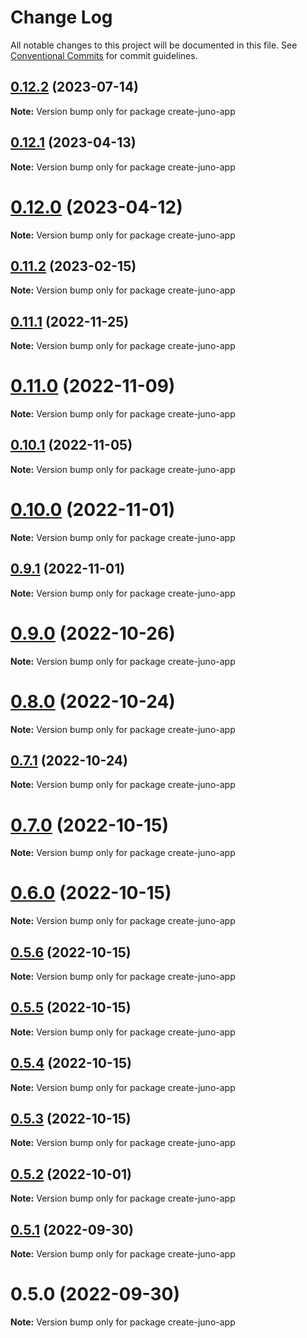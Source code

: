 # Change Log

All notable changes to this project will be documented in this file.
See [Conventional Commits](https://conventionalcommits.org) for commit guidelines.

## [0.12.2](https://github.com/cosmology-tech/create-cosmos-app/compare/create-juno-app@0.12.1...create-juno-app@0.12.2) (2023-07-14)

**Note:** Version bump only for package create-juno-app





## [0.12.1](https://github.com/cosmology-tech/create-cosmos-app/compare/create-juno-app@0.12.0...create-juno-app@0.12.1) (2023-04-13)

**Note:** Version bump only for package create-juno-app





# [0.12.0](https://github.com/cosmology-tech/create-cosmos-app/compare/create-juno-app@0.11.2...create-juno-app@0.12.0) (2023-04-12)

**Note:** Version bump only for package create-juno-app





## [0.11.2](https://github.com/cosmology-tech/create-cosmos-app/compare/create-juno-app@0.11.1...create-juno-app@0.11.2) (2023-02-15)

**Note:** Version bump only for package create-juno-app





## [0.11.1](https://github.com/cosmology-tech/create-cosmos-app/compare/create-juno-app@0.11.0...create-juno-app@0.11.1) (2022-11-25)

**Note:** Version bump only for package create-juno-app





# [0.11.0](https://github.com/cosmology-tech/create-cosmos-app/compare/create-juno-app@0.10.1...create-juno-app@0.11.0) (2022-11-09)

**Note:** Version bump only for package create-juno-app





## [0.10.1](https://github.com/cosmology-tech/create-cosmos-app/compare/create-juno-app@0.10.0...create-juno-app@0.10.1) (2022-11-05)

**Note:** Version bump only for package create-juno-app





# [0.10.0](https://github.com/cosmology-tech/create-cosmos-app/compare/create-juno-app@0.9.1...create-juno-app@0.10.0) (2022-11-01)

**Note:** Version bump only for package create-juno-app





## [0.9.1](https://github.com/cosmology-tech/create-cosmos-app/compare/create-juno-app@0.9.0...create-juno-app@0.9.1) (2022-11-01)

**Note:** Version bump only for package create-juno-app





# [0.9.0](https://github.com/cosmology-tech/create-cosmos-app/compare/create-juno-app@0.8.0...create-juno-app@0.9.0) (2022-10-26)

**Note:** Version bump only for package create-juno-app





# [0.8.0](https://github.com/cosmology-tech/create-cosmos-app/compare/create-juno-app@0.7.1...create-juno-app@0.8.0) (2022-10-24)

**Note:** Version bump only for package create-juno-app





## [0.7.1](https://github.com/cosmology-tech/create-cosmos-app/compare/create-juno-app@0.7.0...create-juno-app@0.7.1) (2022-10-24)

**Note:** Version bump only for package create-juno-app





# [0.7.0](https://github.com/cosmology-tech/create-cosmos-app/compare/create-juno-app@0.6.0...create-juno-app@0.7.0) (2022-10-15)

**Note:** Version bump only for package create-juno-app





# [0.6.0](https://github.com/cosmology-tech/create-cosmos-app/compare/create-juno-app@0.5.6...create-juno-app@0.6.0) (2022-10-15)

**Note:** Version bump only for package create-juno-app





## [0.5.6](https://github.com/cosmology-tech/create-cosmos-app/compare/create-juno-app@0.5.5...create-juno-app@0.5.6) (2022-10-15)

**Note:** Version bump only for package create-juno-app





## [0.5.5](https://github.com/cosmology-tech/create-cosmos-app/compare/create-juno-app@0.5.4...create-juno-app@0.5.5) (2022-10-15)

**Note:** Version bump only for package create-juno-app





## [0.5.4](https://github.com/cosmology-tech/create-cosmos-app/compare/create-juno-app@0.5.3...create-juno-app@0.5.4) (2022-10-15)

**Note:** Version bump only for package create-juno-app





## [0.5.3](https://github.com/cosmology-tech/create-cosmos-app/compare/create-juno-app@0.5.2...create-juno-app@0.5.3) (2022-10-15)

**Note:** Version bump only for package create-juno-app





## [0.5.2](https://github.com/cosmology-tech/create-cosmos-app/compare/create-juno-app@0.5.1...create-juno-app@0.5.2) (2022-10-01)

**Note:** Version bump only for package create-juno-app





## [0.5.1](https://github.com/cosmology-tech/create-cosmos-app/compare/create-juno-app@0.5.0...create-juno-app@0.5.1) (2022-09-30)

**Note:** Version bump only for package create-juno-app





# 0.5.0 (2022-09-30)

**Note:** Version bump only for package create-juno-app
